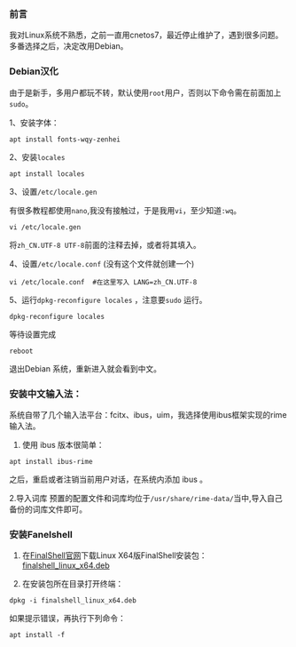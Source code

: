 
### 前言
我对Linux系统不熟悉，之前一直用cnetos7，最近停止维护了，遇到很多问题。多番选择之后，决定改用Debian。

### Debian汉化


由于是新手，多用户都玩不转，默认使用`root`用户，否则以下命令需在前面加上`sudo`。

1、安装字体：


```
apt install fonts-wqy-zenhei

```
2、安装`locales`

```
apt install locales
```
3、设置`/etc/locale.gen`


有很多教程都使用`nano`,我没有接触过，于是我用`vi`，至少知道`:wq`。


```
vi /etc/locale.gen

```
将`zh_CN.UTF-8 UTF-8`前面的注释去掉，或者将其填入。

4、设置`/etc/locale.conf` (没有这个文件就创建一个)

```
vi /etc/locale.conf  #在这里写入 LANG=zh_CN.UTF-8

```
5、运行`dpkg-reconfigure locales`  ，注意要`sudo` 运行。

```
dpkg-reconfigure locales
 ```
等待设置完成

```
reboot
 ```
退出Debian 系统，重新进入就会看到中文。

 

### 安装中文输入法：

系统自带了几个输入法平台：fcitx、ibus，uim，我选择使用ibus框架实现的rime输入法。
1. 使用 ibus 版本很简单：
```
apt install ibus-rime
```
之后，重启或者注销当前用户对话，在系统内添加 ibus 。

2.导入词库
预置的配置文件和词库均位于`/usr/share/rime-data/`当中,导入自己备份的词库文件即可。

### 安装Fanelshell

1. 在[FinalShell官网](https://www.hostbuf.com/t/988.html)下载Linux X64版FinalShell安装包：[finalshell_linux_x64.deb](http://www.hostbuf.com/downloads/finalshell_linux_x64.deb)

2. 在安装包所在目录打开终端：

```
dpkg -i finalshell_linux_x64.deb

```
如果提示错误，再执行下列命令：

```
apt install -f
```